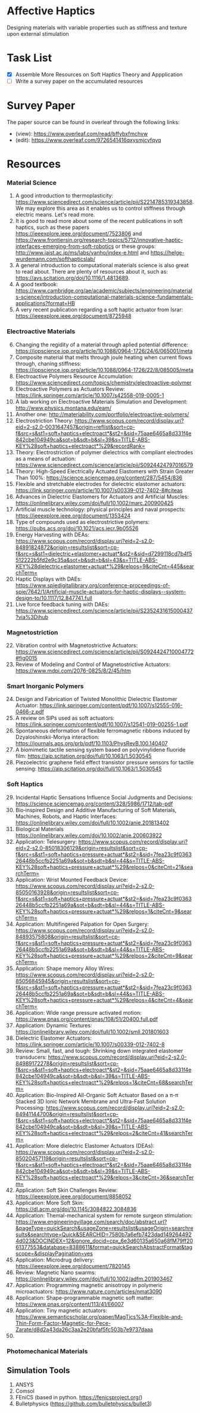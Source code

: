# Affective Haptics
Designing materials with variable properties such as stiffness and texture upon external stimulation


# Task List
- [X] Assemble More Resources on Soft Haptics Theory and Appplication
- [ ] Write a survey paper on the accumulated resources

# Survey Paper
The paper source can be found in overleaf through the following links:
- (view): https://www.overleaf.com/read/bffybxfmchvw
- (edit): https://www.overleaf.com/9726541416qxysmjcyfqyq

# Resources
### Material Science
1. A good introduction to thermoplasticity: https://www.sciencedirect.com/science/article/pii/S2214785319343858. We may explore this area as it enables us to control stiffness through electric means. Let's read more.
2. It is good to read more about some of the recent publications in soft haptics, such as these papers https://ieeexplore.ieee.org/document/7523806 and https://www.frontiersin.org/research-topics/5712/innovative-haptic-interfaces-emerging-from-soft-robotics or these groups: http://www.jaist.ac.jp/ms/labs/vanho/index-e.html and https://helge-wurdemann.com/softhapticslab/  
3. A general introduction to computational materials science is also great to read about. There are plenty of resources about it, such as: https://avs.scitation.org/doi/10.1116/1.4813689.
4. A good textbook: https://www.cambridge.org/ae/academic/subjects/engineering/materials-science/introduction-computational-materials-science-fundamentals-applications?format=HB
5. A very recent publication regarding a soft haptic actuator from Israr: https://ieeexplore.ieee.org/document/8725948

### Electroactive Materials
6. Changing the regidity of a material through aplied potential difference: https://iopscience.iop.org/article/10.1088/0964-1726/24/6/065001/meta
7. Composite material that melts through joule heating when current flows through, chaning stiffness: https://iopscience.iop.org/article/10.1088/0964-1726/22/8/085005/meta
8. Electroactive Polymers Resource Accumulation: https://www.sciencedirect.com/topics/chemistry/electroactive-polymer
9. Electroactive Polymers as Actuators Review: https://link.springer.com/article/10.1007/s42558-019-0005-1
10. A lab working on Electroactive Materials Simulation and Development: http://www.physics.montana.edu/eam/
11. Another one: http://materiability.com/portfolio/electroactive-polymers/
12. Electrostriction Theory: https://www.scopus.com/record/display.uri?eid=2-s2.0-0031647457&origin=reflist&sort=cp-f&src=s&st1=soft+haptics+electroact*&st2=&sid=75aae6465a8d331f4e842cbe104949ca&sot=b&sdt=b&sl=39&s=TITLE-ABS-KEY%28soft+haptics+electroact*%29&recordRank=
13. Theory: Electrostriction of polymer dielectrics with compliant electrodes as a means of actuation: https://www.sciencedirect.com/science/article/pii/S0924424797016579
14. Theory: High-Speed Electrically Actuated Elastomers with Strain Greater Than 100%: https://science.sciencemag.org/content/287/5454/836
15. Flexible and stretchable electrodes for dielectric elastomer actuators: https://link.springer.com/article/10.1007/s00339-012-7402-8#citeas
16. Advances in Dielectric Elastomers for Actuators and Artificial Muscles: https://onlinelibrary.wiley.com/doi/full/10.1002/marc.200900425
17. Artificial muscle technology: physical principles and naval prospects: https://ieeexplore.ieee.org/document/1353424
18. Type of compounds used as electrostrictive polymers: https://pubs.acs.org/doi/10.1021/acs.iecr.9b05526
19. Energy Harvesting with DEAs: https://www.scopus.com/record/display.uri?eid=2-s2.0-84891824872&origin=resultslist&sort=cp-f&src=s&st1=dielectric+elastomer+actuat*&st2=&sid=d7299118cd7b4f5512222b5fd2e9c35a&sot=b&sdt=b&sl=43&s=TITLE-ABS-KEY%28dielectric+elastomer+actuat*%29&relpos=9&citeCnt=445&searchTerm=
20. Haptic Displays with DAEs: https://www.spiedigitallibrary.org/conference-proceedings-of-spie/7642/1/Artificial-muscle-actuators-for-haptic-displays--system-design-to/10.1117/12.847741.full
21. Live force feedback tuning with DAEs: https://www.sciencedirect.com/science/article/pii/S2352431615000437?via%3Dihub

### Magnetostriction
22. Vibration control with Magnetostrictive Actuators: https://www.sciencedirect.com/science/article/pii/S0924424710004772#fig0015
23. Review of Modeling and Control of Magnetostrictive Actuators: https://www.mdpi.com/2076-0825/8/2/45/htm

### Smart Inorganic Polymers
24. Design and Fabrication of Twisted Monolithic Dielectric Elastomer Actuator: https://link.springer.com/content/pdf/10.1007/s12555-016-0466-z.pdf
25. A review on SIPs used as soft actuators: https://link.springer.com/content/pdf/10.1007/s12541-019-00255-1.pdf
26. Spontaneous deformation of flexible ferromagnetic ribbons induced by Dzyaloshinskii-Moriya interaction: https://journals.aps.org/prb/pdf/10.1103/PhysRevB.100.140407
27. A biomimetic tactile sensing system based on polyvinylidene fluoride film: https://aip.scitation.org/doi/full/10.1063/1.5030545
28. Piezoelectric graphene field effect transistor pressure sensors for tactile sensing: https://aip.scitation.org/doi/full/10.1063/1.5030545

### Soft Haptics
29. Incidental Haptic Sensations Influence Social Judgments and Decisions: https://science.sciencemag.org/content/328/5986/1712/tab-pdf
30. Bio‐inspired Design and Additive Manufacturing of Soft Materials, Machines, Robots, and Haptic Interfaces: https://onlinelibrary.wiley.com/doi/full/10.1002/anie.201813402
31. Biological Materials https://onlinelibrary.wiley.com/doi/10.1002/anie.200603922
32. Application: Telesurgery: https://www.scopus.com/record/display.uri?eid=2-s2.0-85018306129&origin=resultslist&sort=cp-f&src=s&st1=soft+haptics+pressure+actuat*&st2=&sid=7fea23c9f036326448b5ccfb2251a69a&sot=b&sdt=b&sl=44&s=TITLE-ABS-KEY%28soft+haptics+pressure+actuat*%29&relpos=0&citeCnt=21&searchTerm=
33. Application: Wrist Mounted Feedback Device: https://www.scopus.com/record/display.uri?eid=2-s2.0-85050163928&origin=resultslist&sort=cp-f&src=s&st1=soft+haptics+pressure+actuat*&st2=&sid=7fea23c9f036326448b5ccfb2251a69a&sot=b&sdt=b&sl=44&s=TITLE-ABS-KEY%28soft+haptics+pressure+actuat*%29&relpos=1&citeCnt=9&searchTerm=
34. Application: Multifingered Palpation for Open Surgery: https://www.scopus.com/record/display.uri?eid=2-s2.0-84893575808&origin=resultslist&sort=cp-f&src=s&st1=soft+haptics+pressure+actuat*&st2=&sid=7fea23c9f036326448b5ccfb2251a69a&sot=b&sdt=b&sl=44&s=TITLE-ABS-KEY%28soft+haptics+pressure+actuat*%29&relpos=2&citeCnt=9&searchTerm=
35. Application: Shape memory Alloy Wires: https://www.scopus.com/record/display.uri?eid=2-s2.0-85056845945&origin=resultslist&sort=cp-f&src=s&st1=soft+haptics+pressure+actuat*&st2=&sid=7fea23c9f036326448b5ccfb2251a69a&sot=b&sdt=b&sl=44&s=TITLE-ABS-KEY%28soft+haptics+pressure+actuat*%29&relpos=4&citeCnt=4&searchTerm=
36. Application: Wide range pressure activated motion: https://www.pnas.org/content/pnas/108/51/20400.full.pdf
37. Application: Dynamic Textures: https://onlinelibrary.wiley.com/doi/full/10.1002/smll.201801603
38. Dielectric Elastomer Actuators: https://link.springer.com/article/10.1007/s00339-012-7402-8
39. Review: Small, fast, and tough: Shrinking down integrated elastomer transducers: https://www.scopus.com/record/display.uri?eid=2-s2.0-84989172278&origin=resultslist&sort=cp-f&src=s&st1=soft+haptics+electroact*&st2=&sid=75aae6465a8d331f4e842cbe104949ca&sot=b&sdt=b&sl=39&s=TITLE-ABS-KEY%28soft+haptics+electroact*%29&relpos=1&citeCnt=68&searchTerm=
40. Application: Bio-Inspired All-Organic Soft Actuator Based on a π-π Stacked 3D Ionic Network Membrane and Ultra-Fast Solution Processing: https://www.scopus.com/record/display.uri?eid=2-s2.0-84941144700&origin=resultslist&sort=cp-f&src=s&st1=soft+haptics+electroact*&st2=&sid=75aae6465a8d331f4e842cbe104949ca&sot=b&sdt=b&sl=39&s=TITLE-ABS-KEY%28soft+haptics+electroact*%29&relpos=2&citeCnt=41&searchTerm=
41. Application: More dielectric Elastomer Actuators (DEAs): https://www.scopus.com/record/display.uri?eid=2-s2.0-85020457119&origin=resultslist&sort=cp-f&src=s&st1=soft+haptics+electroact*&st2=&sid=75aae6465a8d331f4e842cbe104949ca&sot=b&sdt=b&sl=39&s=TITLE-ABS-KEY%28soft+haptics+electroact*%29&relpos=3&citeCnt=36&searchTerm=
42. Application: Soft Skin Challenges Review: https://ieeexplore.ieee.org/document/8858052
43. Application: More Soft Skin: https://dl.acm.org/doi/10.1145/3084822.3084836
44. Application: Themal-mechanical system for remote surgeon stimulation: https://www.engineeringvillage.com/search/doc/abstract.url?&pageType=quickSearch&usageZone=resultslist&usageOrigin=searchresults&searchtype=Quick&SEARCHID=7580b7a6efb7423dad1492644924d023&DOCINDEX=12&ignore_docid=cpx_6e3d60135a650a68fM79ff2061377553&database=8388611&format=quickSearchAbstractFormat&tagscope=&displayPagination=yes
45. Application: Microdrug delivery: https://ieeexplore.ieee.org/document/7820145
46. Review: Magnetic Nano swarms: https://onlinelibrary.wiley.com/doi/full/10.1002/adfm.201903467
47. Application: Programming magnetic anisotropy in polymeric microactuators: https://www.nature.com/articles/nmat3090
48. Application: Shape-programmable magnetic soft matter: https://www.pnas.org/content/113/41/E6007
49. Application: Tiny magnetic actuators: https://www.semanticscholar.org/paper/MagTics%3A-Flexible-and-Thin-Form-Factor-Magnetic-for-Pece-Zarate/d8d2a43da26c3aa2e20bfaf5fc503b7e9737daaa
50. 

### Photomechanical Materials

## Simulation Tools
1. ANSYS
2. Comsol
3. FEniCS (based in python. https://fenicsproject.org/)
4. Bulletphysics (https://github.com/bulletphysics/bullet3)
